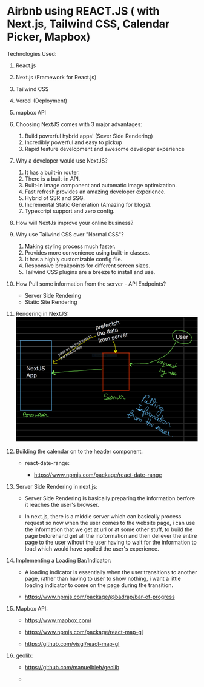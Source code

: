 #  Airbnb using REACT.JS ( with Next.js, Tailwind CSS, Calendar Picker, Mapbox)

Technologies Used:

1. React.js
2. Next.js (Framework for React.js)
3. Tailwind CSS
4. Vercel (Deployment)
5. mapbox API

1. Choosing NextJS comes with 3 major advantages:
    
    1. Build powerful hybrid apps! (Sever Side Rendering)
    2. Incredibly powerful and easy to pickup
    3. Rapid feature development and awesome developer experience 

2. Why a developer would use NextJS?
    
    1. It has a built-in router.
    2. There is a built-in API.
    3. Built-in Image component and automatic image optimization.
    4. Fast refresh provides an amazing developer experience.
    5. Hybrid of SSR and SSG.
    6. Incremental Static Generation (Amazing for blogs).
    7. Typescript support and zero config.

3. How will NextJs improve your online business?

4. Why use Tailwind CSS over "Normal CSS"?

    1. Making styling process much faster.
    2. Provides more convenience using built-in classes.
    3. It has a highly customizable config file.
    4. Responsive breakpoints for different screen sizes.
    5. Tailwind CSS plugins are a breeze to install and use.

5. How Pull some information from the server - API Endpoints?
        
    - Server Side Rendering
    - Static Site Rendering

6. Rendering in NextJS:
![](renderingInNextJS.png)

7. Building the calendar on to the header component:

    - react-date-range:
        
        - https://www.npmjs.com/package/react-date-range

8. Server Side Rendering in next.js:

    - Server Side Rendering is basically preparing the information berfore it reaches the user's browser.

    - In next.js, there is a middle server which can basically process request so now when the user comes to the website page, i can use the information that we get at url or at some other stuff, to build the page beforehand get all the inoformation and then deliever the entire page to the user wihout the user having to wait for the information to load which would have spoiled the user's experience.

9. Implementing a Loading Bar/Indicator:

    - A loading indicator is essentially when the user transitions to another
    page, rather than having to user to show nothing, i want a little loading indicator to come on the page during the transition.

    - https://www.npmjs.com/package/@badrap/bar-of-progress

10. Mapbox API:

    - https://www.mapbox.com/

    - https://www.npmjs.com/package/react-map-gl

    - https://github.com/visgl/react-map-gl

11. geolib:

    - https://github.com/manuelbieh/geolib

    - 
